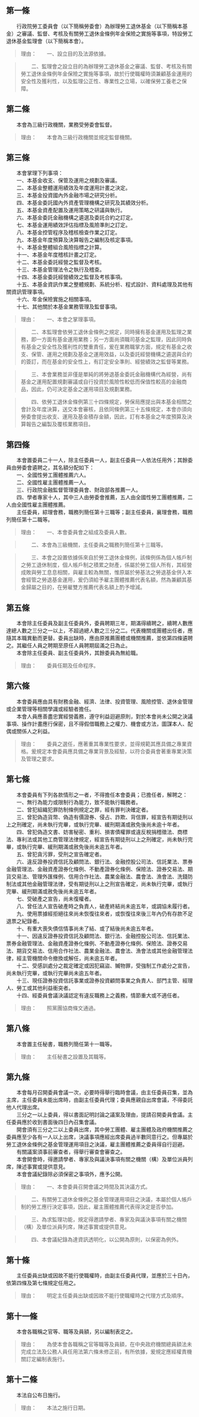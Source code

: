 第一條 
-------
　　行政院勞工委員會（以下簡稱勞委會）為辦理勞工退休基金（以下簡稱本基金）之審議、監督、考核及有關勞工退休金條例年金保險之實施等事項，特設勞工退休基金監理會（以下簡稱本會）。  
> 理由：　　一、設立目的及法源依據。

> 　　二、監理會之設立目的為辦理勞工退休基金之審議、監督、考核及有關勞工退休金條例年金保險之實施等事項，故於行使職權時須兼顧基金運用的安全性及獲利性，以及監理公正性、專業性之立場，以確保勞工養老之保障。



第二條 
-------
　　本會為三級行政機關，業務受勞委會監督。  
> 理由：　　本會為三級行政機關並規定監督機關。



第三條 
-------
　　本會掌理下列事項：  
　　一、本基金收支、保管及運用之規劃及審議。  
　　二、本基金整體運用績效及年度運用計畫之決定。  
　　三、本基金投資國內外金融市場之研究分析。  
　　四、本基金委託國內外資產管理機構之研究及其績效分析。  
　　五、本基金資產配置及運用策略之研議與執行。  
　　六、本基金委託金融機構之遴選及委託合約之訂定。  
　　七、本基金運用績效評估指標及風險準則之訂定。  
　　八、本基金控管程序及稽核檢查作業之訂定。  
　　九、本基金年度預算及決算報告之編制及核定事項。  
　　十、本基金整體組合風險指標之計算。  
　　十一、本基金年度稽核計畫之訂定。  
　　十二、本基金委託經營之監督及考核。  
　　十三、本基金管理法令之執行及稽查。  
　　十四、本基金委託經營績效之監督及考核事項。  
　　十五、本基金資訊作業之整體規劃、系統分析、程式設計、資料處理及其他有關資訊管理事項。  
　　十六、年金保險實施之相關事項。  
　　十七、其他關於本基金業務管理及監督事項。  
> 理由：　　一、本會之掌理事項。

> 　　二、本監理會依勞工退休金條例之規定，同時擁有基金運用及監理之業務，即一方面有基金運用業務；另一方面尚須職司基金之監理，因此同時負有基金之安全性及獲利性的雙重責任，爰在業務職掌方面，規定有基金之收支、保管、運用之規劃及基金之運用效益，以及委託經營機構之遴選與合約的簽訂，而在基金的安全性上，有訂定安全準則、經營績效之監督等業務。

> 　　三、本會業務並非僅是單純的將勞退基金委託金融機構代為經營，尚有基金之運用配置規劃審議或自行投資於風險性較低而保值性較高的金融商品，因此，仍可決定基金之運用項目及規劃業務。

> 　　四、依勞工退休金條例第三十四條規定，勞保局應提出與本基金相關之會計及年度決算，送交本會審核，且依同條例第三十五條規定，本會亦須向勞委會提出收支、運用及基金積存金額，因此，訂有本基金之年度預算及決算報告之編製及覆核業務項目。



第四條 
-------
　　本會置委員二十一人，除主任委員一人，副主任委員一人依法任用外；其餘委員由勞委會遴聘之，其名額分配如下：  
　　一、全國性勞工團體推薦六人。  
　　二、全國性雇主團體推薦一人。  
　　三、行政院金融監督管理委員會、財政部各推薦一人。  
　　四、學者專家十人，其中三人由勞委會推薦，五人由全國性勞工團體推薦，二人由全國性雇主團體推薦。  
　　主任委員，綜理會務，職務列簡任第十三職等；副主任委員，襄理會務，職務列簡任第十二職等。  
> 理由：　　一、本會委員會之組成及委員人數。

> 　　二、本會為三級機關，主任委員之職務列簡任第十三職等。

> 　　三、本會之設置依據係來自於勞工退休金條例，該條例係為個人帳戶制之勞工退休制度，個人帳戶制之積累之財產，係屬於勞工個人所有，其經營成敗與勞工息息相關，與雇主較為無關，惟原屬於勞基法之勞退基金併入本會經管之勞退基金運用，爰仍須給予雇主團體推薦代表名額，然為兼顧其基金歸屬之目的，在勞雇雙方推薦代表名額上酌予增減。



第五條 
-------
　　本會除主任委員及副主任委員外，委員聘期三年，期滿得續聘之，續聘人數應達總人數之三分之一以上，不超過總人數之三分之二。代表機關或團體出任者，應隨其本職異動而更替。委員出缺時，應由原推薦團體或機關推薦，並依第四條遴聘之。其繼任人員之聘期至原任人員聘期屆滿之日為止。  
　　本會除主任委員、副主任委員外，其餘委員為無給職。  
> 理由：　　委員任期及任命程序。



第六條 
-------
　　本會委員應由具有財務金融、經濟、法律、投資管理、風險控管、退休金管理或企業管理等相關學識或經驗者擔任。  
　　本會人員應善盡忠實經營義務，遵守利益迴避原則，對於本會尚未公開之決議事項、操作計畫應行保密，且不得假借職務上之權力、機會或方法，圖謀本人、配偶或關係人之利益。  
> 理由：　　委員之選任，應著重其專業性要求，並得規範其應具備之專業資格。爰規定本會委員應具備之專業背景及經驗，以符合委員會著重專業決策及管理之要求。



第七條 
-------
　　本會委員有下列各款情形之一者，不得擔任本會委員；已擔任者，解聘之：  
　　一、無行為能力或限制行為能力，致不能執行職務者。  
　　二、曾犯組織犯罪防制條例規定之罪，經有罪判決確定者。  
　　三、曾犯偽造貨幣、偽造有價證券、侵占、詐欺、背信罪，經宣告有期徒刑以上之刑確定，尚未執行完畢，或執行完畢、緩刑期滿或赦免後尚未逾十年者。  
　　四、曾犯偽造文書、妨害秘密、重利、損害債權罪或違反稅捐稽徵法、商標法、專利法或其他工商管理法律規定，經宣告有期徒刑以上之刑確定，尚未執行完畢，或執行完畢、緩刑期滿或赦免後尚未逾五年者。  
　　五、曾犯貪污罪，受刑之宣告確定者。  
　　六、違反證券投資信託及顧問法、銀行法、金融控股公司法、信託業法、票券金融管理法、金融資產證券化條例、不動產證券化條例、保險法、證券交易法、期貨交易法、管理外匯條例、信用合作社法、農業金融法、農會法、漁會法、洗錢防制法或其他金融管理法律，受有期徒刑以上之刑宣告確定，尚未執行完畢，或執行完畢、緩刑期滿或赦免後尚未逾五年者。  
　　七、受破產之宣告，尚未復權者。  
　　八、曾任法人宣告破產時之負責人，破產終結尚未逾五年，或調協未履行者。  
　　九、使用票據經拒絕往來尚未恢復往來者，或恢復往來後三年內仍有存款不足退票之紀錄者。  
　　十、有重大喪失債信情事尚未了結、或了結後尚未逾五年者。  
　　十一、因違反證券投資信託及顧問法、銀行法、金融控股公司法、信託業法、票券金融管理法、金融資產證券化條例、不動產證券化條例、保險法、證券交易法、期貨交易法、信用合作社法、農業金融法、農會法、漁會法或其他金融管理法律，經主管機關命令撤換或解任，尚未逾五年者。  
　　十二、受感訓處分之裁定確定或因犯竊盜、贓物罪，受強制工作處分之宣告，尚未執行完畢，或執行完畢尚未逾五年者。  
　　十三、現任證券投資信託事業或證券投資顧問事業之負責人、部門主管、經理人、勞工或其他利益衝突者。  
　　十四、經委員會議決議認定有違反職務上之義務，情節重大或不適任者。  
> 理由：　　照黨團協商條文通過。



第八條 
-------
　　本會置主任秘書，職務列簡任第十一職等。  
> 理由：　　主任秘書之設置及其職等。



第九條 
-------
　　本會每月召開委員會議一次，必要時得舉行臨時會議，由主任委員召集，並為主席，主任委員未能出席時，由副主任委員代理；委員應親自出席會議，不得委託他人代理出席。  
　　三分之一以上委員，得以書面記明討論之議案及理由，提請召開委員會議。主任委員應於收到書面後四日內召集會議。  
　　開會須有三分之二以上委員出席，其中勞工團體、雇主團體及政府機關推薦之委員應至少各有一人以上出席，決議事項應經出席委員過半數同意行之。但專屬於勞工退休金條例之基金管理運用項目之決議，雇主團體推薦之委員得自行迴避。  
　　有關議案須事前審查者，得舉行審查會審查之。  
　　本會開會時，得邀請學者、專家及與議決事項有關之機關（構）及單位派員列席，陳述事實或提供意見。  
　　本會會議紀錄除必須保密之事項外，應予公開。  
> 理由：　　一、本會委員召開會議之時間及其決議方式。

> 　　二、有關勞工退休金條例之基金管理運用項目之決議，本屬於個人帳戶制的勞工應行決定事項，因此，雇主團體推薦代表得決定是否參加。

> 　　三、為求監理功能，規定得邀請學者、專家及與議決事項有關之機關（構）及單位派員列席，陳述事實或提供意見。

> 　　四、本會議紀錄為達資訊透明化，以公開為原則，以保密為例外。



第十條 
-------
　　主任委員出缺或因故不能行使職權時，由副主任委員代理，並應於三十日內，依第四條及第七條規定任用之。  
> 理由：　　明定主任委員出缺或因故不能行使職權時之代理方式及順序。



第十一條 
---------
　　本會各職稱之官等、職等及員額，另以編制表定之。  
> 理由：　　為使本會各職稱之官等職等及員額，在中央政府機關總員額法未完成立法及公務人員任用法第六條未修正前，有所依據，爰規定應經權責機關訂定編制表施行。



第十二條 
---------
　　本法自公布日施行。  
> 理由：　　本法之施行日期。